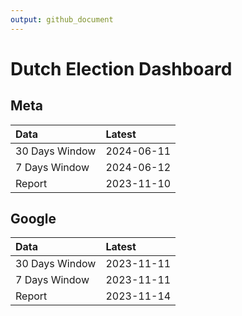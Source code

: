 ```yaml
---
output: github_document
---
```


# Dutch Election Dashboard



## Meta


|Data           |Latest     |
|:--------------|:----------|
|30 Days Window |2024-06-11 |
|7 Days Window  |2024-06-12 |
|Report         |2023-11-10 |

## Google


|Data           |Latest     |
|:--------------|:----------|
|30 Days Window |2023-11-11 |
|7 Days Window  |2023-11-11 |
|Report         |2023-11-14 |
